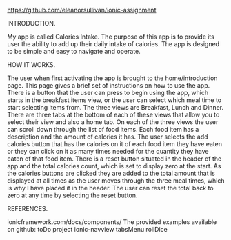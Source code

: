https://github.com/eleanorsullivan/ionic-assignment

INTRODUCTION.

My app is called Calories Intake.  The purpose of this app is to provide its user the ability to add up their daily intake of calories.  The app is designed to be simple and easy to navigate and operate.

HOW IT WORKS.

The user when first activating the app is brought to the home/introduction page.  This page gives a brief set of instructions on how to use the app.  There is a button that the user can press to begin using the app, which starts in the breakfast items view, or the user can select which meal time to start selecting items from.
The three views are Breakfast, Lunch and Dinner.
There are three tabs at the bottom of each of these views that allow you to select their view and also a home tab.
On each of the three views the user can scroll down through the list of food items.  Each food item has a description and the amount of calories it has.
The user selects the add calories button that has the calories on it of each food item they have eaten or they can click on it as many times needed for the quantity they have eaten of that food item.
There is a reset button situated in the header of the app and the total calories count, which is set to display zero at the start.
As the calories buttons are clicked they are added to the total amount that is displayed at all times as the user moves through the three meal times, which is why I have placed it in the header.
The user can reset the total back to zero at any time by selecting the reset button.

REFERENCES.

ionicframework.com/docs/components/
The provided examples available on github:
toDo project
ionic-navview
tabsMenu
rollDice
